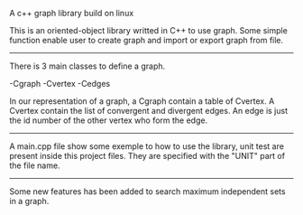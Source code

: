 A c++ graph library build on linux

This is an oriented-object library writted in C++ to use graph.
Some simple function enable user to create graph and import or export graph from file.

---------------------------------------------------------------------------------------------------------------------

There is 3 main classes to define a graph.

-Cgraph
-Cvertex
-Cedges

In our representation of a graph, a Cgraph contain a table of Cvertex. A Cvertex contain the list of convergent and divergent edges. An edge is just the id number of the other vertex who form the edge.

---------------------------------------------------------------------------------------------------------------------

A main.cpp file show some exemple to how to use the library, unit test are present inside this project files. They are specified with the "UNIT" part of the file name.

---------------------------------------------------------------------------------------------------------------------

Some new features has been added to search maximum independent sets in a graph.
